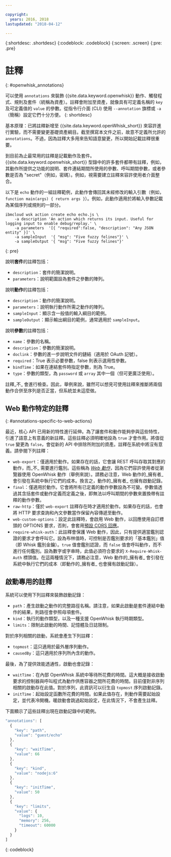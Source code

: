 ```yaml
---

copyright:
  years: 2016, 2018
lastupdated: "2018-04-12"

---
```


{:shortdesc: .shortdesc}
{:codeblock: .codeblock}
{:screen: .screen}
{:pre: .pre}

# 註釋
{: #openwhisk_annotations}

可以使用 `annotations` 來裝飾 {{site.data.keyword.openwhisk}} 動作、觸發程式、規則及套件（統稱為資產）。註釋會附加至資產，就像具有可定義名稱的 `key` 及可定義值的 `value` 的參數。從指令行介面 (CLI) 使用 `--annotation` 旗標或 `-a`（簡稱）設定它們十分方便。
{: shortdesc}

基本原理：已將註釋新增至 {{site.data.keyword.openWhisk_short}} 來容許進行實驗，而不需要變更基礎資產綱目。截至撰寫本文件之前，故意不定義所允許的 `annotations`。不過，因為註釋大多用來告知語意變更，所以開始記載註釋很重要。

到目前為止最常用的註釋是記載動作及套件。{{site.data.keyword.openwhisk_short}} 型錄中的許多套件都帶有註釋，例如，其動作所提供之功能的說明、套件連結期間所使用的參數、呼叫期間參數，或者參數是否為 "secret"（例如，密碼）。例如，視需要建立註釋來容許使用者介面整合。

以下是 `echo` 動作的一組註釋範例，此動作會傳回其未經修改的輸入引數（例如，`function main(args) { return args }`）。例如，此動作適用於將輸入參數記載為某個序列或規則的一部分。
```
ibmcloud wsk action create echo echo.js \
    -a description 'An action which returns its input. Useful for logging input to enable debug/replay.' \
    -a parameters  '[{ "required":false, "description": "Any JSON entity" }]' \
    -a sampleInput  '{ "msg": "Five fuzzy felines"}' \
    -a sampleOutput '{ "msg": "Five fuzzy felines"}'
```
{: pre}

說明**套件**的註釋包括：

- `description`：套件的簡潔說明。
- `parameters`：說明範圍設為套件之參數的陣列。

說明**動作**的註釋包括：

- `description`：動作的簡潔說明。
- `parameters`：說明執行動作所需之動作的陣列。
- `sampleInput`：顯示含一般值的輸入綱目的範例。
- `sampleOutput`：顯示輸出綱目的範例，通常適用於 `sampleInput`。

說明**參數**的註釋包括：

- `name`：參數的名稱。
- `description`：參數的簡潔說明。
- `doclink`：參數的進一步說明文件的鏈結（適用於 OAuth 記號）。
- `required`：True 表示必要參數，false 則表示選用性參數。
- `bindTime`：如果在連結套件時指定參數，則為 True。
- `type`：參數的類型，為 `password` 或 `array` 其中一個（但可更廣泛使用）。

註釋_不_ 會進行檢查。因此，舉例來說，雖然可以想見可使用註釋來推斷將兩個動作合併至序列是否正當，但系統並未這麼做。

## Web 動作特定的註釋
{: #annotations-specific-to-web-actions}

最近，核心 API 已用新的特性進行延伸。為了讓套件和動作能夠參與這些特性，引進了語意上有意義的新註釋。這些註釋必須明確地設為 `true` 才會作用。將值從 `true` 變更為 `false`，會從新的 API 中排除所附加的資產。註釋在系統中將沒有意義。請參閱下列註釋：

- `web-export`：僅適用於動作。如果存在的話，它會讓 REST 呼叫存取其對應的動作，而_不_ 需要進行鑑別。這些稱為 [_Web 動作_](openwhisk_webactions.html)，因為它們容許使用者從瀏覽器使用 OpenWhisk 動作（舉例來說）。請務必注意，Web 動作的_擁有者_ 會引發在系統中執行它們的成本。換言之，動作的_擁有者_ 也擁有啟動記錄。
- `final`：僅適用於動作。它會將所有已定義的動作參數設為不可變。參數值透過其含括套件或動作定義而定義之後，即無法以呼叫期間的參數來置換帶有註釋的動作參數。
- `raw-http`：僅於 `web-export` 註釋存在時才適用於動作。如果存在的話，也會將 HTTP 要求查詢和內文參數當作保留內容傳遞至動作。
- `web-custom-options`：設定此註釋時，會啟用 Web 動作，以回應使用自訂標頭的 OPTIONS 要求，否則，會套用[預設 CORS 回應](openwhisk_webactions.html#options-requests)。
- `require-whisk-auth`：此註釋會保護 Web 動作，因此，只有提供適當鑑別認證的要求才會呼叫它。設為布林值時，可控制是否鑑別要求的「基本鑑別」值（即 Whisk 鑑別金鑰）。`true` 值會鑑別認證，而 `false` 值會呼叫動作，而不進行任何鑑別。設為數字或字串時，此值必須符合要求的 `X-Require-Whisk-Auth` 標頭值。在這兩種情況下，請務必注意，Web 動作的_擁有者_ 會引發在系統中執行它們的成本（即動作的_擁有者_ 也會擁有啟動記錄）。

## 啟動專用的註釋

系統可以使用下列註釋來裝飾啟動記錄：

- `path`：產生啟動之動作的完整路徑名稱。請注意，如果此啟動是套件連結中動作的結果，則路徑會參照母項套件。
- `kind`：執行的動作類型，以及一種支援 OpenWhisk 執行時期類型。
- `limits`：限制此啟動的時間、記憶體及日誌限制。

對於序列相關的啟動，系統會產生下列註釋：

- `topmost`：這只適用於最外層序列動作。
- `causedBy`：這只適用於序列所內含的動作。

最後，為了提供效能透通性，啟動也會記錄：

- `waitTime`：在內部 OpenWhisk 系統中等待所花費的時間。這大概是接收啟動要求的控制器與呼叫程式為動作供應容器之間所花費的時間。目前僅對非序列相關的啟動存在此值。對於序列，此資訊可以衍生自 `topmost` 序列啟動記錄。
- `initTime`：起始設定函數所花費的時間。如果此值存在，則動作需要起始設定，並代表冷開機。暖啟動會跳過起始設定，在此情況下，不會產生註釋。

下面顯示了這些註釋出現在啟動記錄中的範例。

```javascript
"annotations": [
  {
    "key": "path",
    "value": "guest/echo"
  },
  {
    "key": "waitTime",
    "value": 66
  },
  {
    "key": "kind",
    "value": "nodejs:6"
  },
  {
    "key": "initTime",
    "value": 50
  },
  {
    "key": "limits",
    "value": {
      "logs": 10,
      "memory": 256,
      "timeout": 60000
    }
  }
]
```
{: codeblock}
